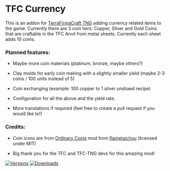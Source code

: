 # TFC Currency
This is an addon for [TerraFirmaCraft TNG](https://github.com/TerraFirmaCraft/TerraFirmaCraftTerraFirmaCraft) adding currency related items to the game. Currently there are 3 coin tiers: Copper, Silver and Gold Coins that are craftable in the TFC Anvil from metal sheets. Currently each sheet adds 10 coins.


### Planned features:

- Maybe more coin materials (platinum, bronze, maybe others?)

- Clay molds for early coin making with a slightly smaller yield (maybe 2-3 coins / 100 units instead of 5)

- Coin exchanging (example: 100 copper to 1 silver unshaed recipe)

- Configuration for all the above and the yield rate.

- More translations if required (feel free to create a pull request if you would like to!)


### Credits:

- Coin icons are from [Ordinary Coins](https://github.com/OrdinaryMinecraft/OrdinaryCoins) mod from [flametaichou](https://github.com/flametaichou) (licensed under MIT)

- Big thank you for the TFC and TFC-TNG devs for this amazing mod!


[![Versions](http://cf.way2muchnoise.eu/versions/For%20MC_tfc-currency_all.svg)](https://minecraft.curseforge.com/projects/tfc-currency) [![Downloads](http://cf.way2muchnoise.eu/full_tfc-currency_downloads.svg)](https://minecraft.curseforge.com/projects/tfc-currency)
